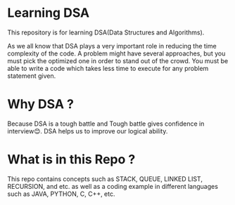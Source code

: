 # Learning DSA

This repository is for learning DSA(Data Structures and Algorithms).

As we all know that DSA plays a very important role in reducing the time complexity of the code. A problem might have several approaches, but you must pick the optimized one in order to stand out of the crowd. You must be able to write a code which takes less time to execute for any problem statement given.

# Why DSA ?

Because DSA is a tough battle and Tough battle gives confidence in interview😊.
DSA helps us to improve our logical ability.

# What is in this Repo ?

This repo contains concepts such as STACK, QUEUE, LINKED LIST, RECURSION, and etc. as well as a coding example in different languages such as JAVA, PYTHON, C, C++, etc.
